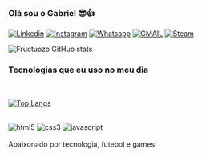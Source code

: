 ### Olá sou o Gabriel 😎👍


[![Linkedin](https://img.shields.io/badge/LinkedIn-0077B5?style=for-the-badge&logo=linkedin&logoColor=white)](https://www.linkedin.com/in/gabriel-fructuozo/)
[![Instagram](https://img.shields.io/badge/Instagram-E4405F?style=for-the-badge&logo=instagram&logoColor=white)](https://www.instagram.com/gfruc_/)
[![Whatsapp](https://img.shields.io/badge/WhatsApp-25D366?style=for-the-badge&logo=whatsapp&logoColor=white)](https://api.whatsapp.com/send?phone=5521969630886)
[![GMAIL](https://img.shields.io/badge/Gmail-D14836?style=for-the-badge&logo=gmail&logoColor=white)](gabrielfruc@gmail.com)
[![Steam](https://img.shields.io/badge/Steam-000000?style=for-the-badge&logo=steam&logoColor=white)](https://steamcommunity.com/id/fructuozo/)

![Fructuozo GitHub stats](https://github-readme-stats.vercel.app/api?username=Fructuozo&show_icons=true&theme=radical) 

### Tecnologias que eu uso no meu dia
<br>

[![Top Langs](https://github-readme-stats.vercel.app/api/top-langs/?username=Fructuozo&layout=compact)](https://github.com/anuraghazra/github-readme-stats)

<div style="display: inline_block"><br/>
<img  aling="center" alt="html5" src="https://img.shields.io/badge/HTML5-E34F26?style=for-the-badge&logo=html5&logoColor=white" >
<img  aling="center" alt="css3" src="https://img.shields.io/badge/CSS3-1572B6?style=for-the-badge&logo=css3&logoColor=white" >
<img  aling="center" alt="javascript" src="https://img.shields.io/badge/JavaScript-323330?style=for-the-badge&logo=javascript&logoColor=F7DF1E" >

</div>
<br>
Apaixonado por tecnologia, futebol e games!
